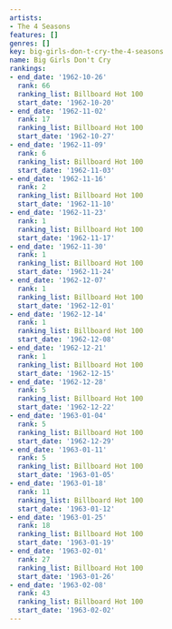 ```yaml
---
artists:
- The 4 Seasons
features: []
genres: []
key: big-girls-don-t-cry-the-4-seasons
name: Big Girls Don't Cry
rankings:
- end_date: '1962-10-26'
  rank: 66
  ranking_list: Billboard Hot 100
  start_date: '1962-10-20'
- end_date: '1962-11-02'
  rank: 17
  ranking_list: Billboard Hot 100
  start_date: '1962-10-27'
- end_date: '1962-11-09'
  rank: 6
  ranking_list: Billboard Hot 100
  start_date: '1962-11-03'
- end_date: '1962-11-16'
  rank: 2
  ranking_list: Billboard Hot 100
  start_date: '1962-11-10'
- end_date: '1962-11-23'
  rank: 1
  ranking_list: Billboard Hot 100
  start_date: '1962-11-17'
- end_date: '1962-11-30'
  rank: 1
  ranking_list: Billboard Hot 100
  start_date: '1962-11-24'
- end_date: '1962-12-07'
  rank: 1
  ranking_list: Billboard Hot 100
  start_date: '1962-12-01'
- end_date: '1962-12-14'
  rank: 1
  ranking_list: Billboard Hot 100
  start_date: '1962-12-08'
- end_date: '1962-12-21'
  rank: 1
  ranking_list: Billboard Hot 100
  start_date: '1962-12-15'
- end_date: '1962-12-28'
  rank: 5
  ranking_list: Billboard Hot 100
  start_date: '1962-12-22'
- end_date: '1963-01-04'
  rank: 5
  ranking_list: Billboard Hot 100
  start_date: '1962-12-29'
- end_date: '1963-01-11'
  rank: 5
  ranking_list: Billboard Hot 100
  start_date: '1963-01-05'
- end_date: '1963-01-18'
  rank: 11
  ranking_list: Billboard Hot 100
  start_date: '1963-01-12'
- end_date: '1963-01-25'
  rank: 18
  ranking_list: Billboard Hot 100
  start_date: '1963-01-19'
- end_date: '1963-02-01'
  rank: 27
  ranking_list: Billboard Hot 100
  start_date: '1963-01-26'
- end_date: '1963-02-08'
  rank: 43
  ranking_list: Billboard Hot 100
  start_date: '1963-02-02'
---
```


